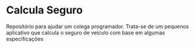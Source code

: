 # Calcula Seguro

Repositório para ajudar um colega programador. Trata-se de um pequenos aplicativo que calcula o seguro de veículo com base em algumas especificações
